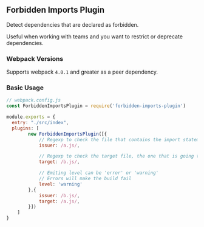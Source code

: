 ## Forbidden Imports Plugin

Detect dependencies that are declared as forbidden.

Useful when working with teams and you want to restrict or deprecate dependencies.

### Webpack Versions

Supports webpack `4.0.1` and greater as a peer dependency. 

### Basic Usage

```js
// webpack.config.js
const ForbiddenImportsPlugin = require('forbidden-imports-plugin')

module.exports = {
  entry: "./src/index",
  plugins: [
        new ForbiddenImportsPlugin([{
            // Regexp to check the file that contains the import statement
            issuer: /a.js/,

            // Regexp to check the target file, the one that is going to be imported
            target: /b.js/,

            // Emiting level can be 'error' or 'warning'
            // Errors will make the build fail
            level: 'warning'
        },{
            issuer: /b.js/,
            target: /a.js/,
        }])
    ]
}
```
